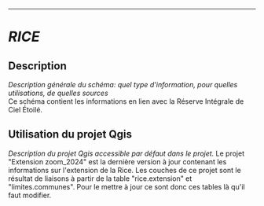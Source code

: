 ------------
 # _RICE_
 ## Description
 _Description générale du schéma: quel type d'information, pour quelles utilisations, de quelles sources_ </br>
Ce schéma contient les informations en lien avec la Réserve Intégrale de Ciel Étoilé.

 ## Utilisation du projet Qgis
_Description du projet Qgis accessible par défaut dans le projet._
Le projet "Extension zoom_2024" est la dernière version à jour contenant les informations sur l'extension de la Rice. 
Les couches de ce projet sont le résultat de liaisons à partir de la table "rice.extension" et "limites.communes". 
Pour le mettre à jour ce sont donc ces tables là qu'il faut modifier. 


<!--
### _Exemples_
_Détail de l'utilisation du projet Qgis, de la manipulation des filtres et de la symbologie._

## Tables remarquables
_Les tables accessibles, le type de données_ </br>
Contient X tables accessibles. 
- La première table qui fait des trucs
- la deuxième qui est aussi très intéressante
- sans parler de la troisième

#	# Description des colonnes remarquables

Attention: Ne sont décrites ici que les colonnes remarquables, ou dont le nom pourrait prêter à confusion. 

#### table_1
| Nom de la colonne      | Type | Description     |
| :---        |    :----:   |          :---: |
| n_truc      | (PK) int       | c'est le numéro du truc   |
| nom_truc   | string        | c'est le nom du fameux truc      |

#### table_2
| Nom de la colonne      | Type | Description     |
| :---        |    :----:   |          :---: |
| n_machin      | int       | c'est le numéro du machin   |
| n_truc   | string        | c'est le numéro du truc      |

#### table_3
| Nom de la colonne      | Type | Description     |
| :---        |    :----:   |          :---: |
|...      |...       |...   |


_____
_Documentation pour utilisateurs avancés et maintenance_


## Exemples de Requêtes
_Quelques exemples de requêtes toutes écrites qui permettent de faire des trucs_

```postgreSQL
--Requête pour avoir tous les trucs commençant par "a" ou "A"
SELECT *
FROM table_1
WHERE nom_truc ILIKE 'a%'
```

## Dépendances

table_3 mise à jour à partir de **schema1.table_46** et **schema3.table_18**



## Code de création des tables

[lien](./README.md)
--> 
